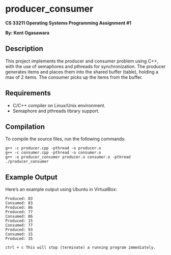 # producer_consumer
**CS 33211 Operating Systems Programming Assignment #1**

**By: Kent Ogasawara**


## Description
This project implements the producer and consumer problem using C++, with the use of semaphores and pthreads for synchronization. The producer generates items and places them into the shared buffer (table), holding a max of 2 items. The consumer picks up the items from the buffer.

## Requirements
- C/C++ compiler on Linux/Unix environment.
- Semaphore and pthreads library support.

## Compilation

To compile the source files, run the following commands:

    g++ -c producer.cpp -pthread -o producer.o
    g++ -c consumer.cpp -pthread -o consumer.o
    g++ -o producer_consumer producer.o consumer.o -pthread
    ./producer_consumer

## Example Output
Here’s an example output using Ubuntu in VirtualBox:

    Produced: 83
    Consumed: 83
    Produced: 86
    Produced: 77
    Consumed: 86
    Produced: 15
    Consumed: 77
    Produced: 93
    Consumed: 15
    Produced: 35

    ctrl + c This will stop (terminate) a running program immediately.

